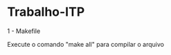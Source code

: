 # Trabalho-ITP
<label>1 - Makefile</label>
<p>Execute o comando "make all" para compilar o arquivo</p>

